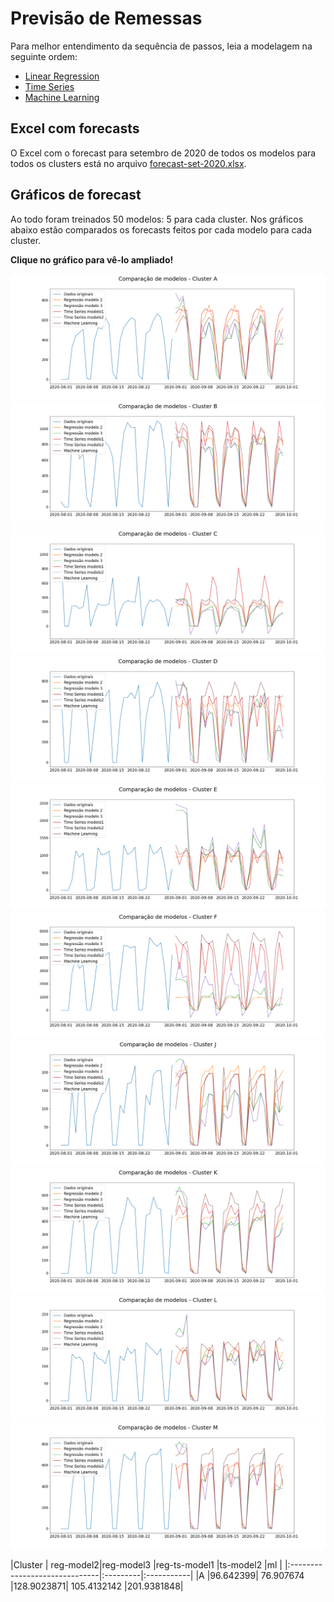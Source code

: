 # Previsão de Remessas
Para melhor entendimento da sequência de passos, leia a modelagem na seguinte ordem:
- [Linear Regression](<Linear Regression.ipynb>)
- [Time Series](<Time Series.ipynb>)
- [Machine Learning ](<Machine Learning.ipynb>)

## Excel com forecasts
O Excel com o forecast para setembro de 2020 de todos os modelos para todos os clusters está no arquivo [forecast-set-2020.xlsx](forecast-set-2020.xlsx).

## Gráficos de forecast
Ao todo foram treinados 50 modelos: 5 para cada cluster. Nos gráficos abaixo estão comparados os forecasts feitos por cada modelo para cada cluster.

**Clique no gráfico para vê-lo ampliado!**

<img src='graficos/A-comparacao.png'>
<img src='graficos/B-comparacao.png'>
<img src='graficos/C-comparacao.png'>
<img src='graficos/D-comparacao.png'>
<img src='graficos/E-comparacao.png'>
<img src='graficos/F-comparacao.png'>
<img src='graficos/J-comparacao.png'>
<img src='graficos/K-comparacao.png'>
<img src='graficos/L-comparacao.png'>
<img src='graficos/M-comparacao.png'>

|Cluster                       | reg-model2|reg-model3 |reg-ts-model1 |ts-model2 |ml |
|:------------------------------|:---------|:-----------|
|A                    |96.642399|	76.907674	|128.9023871|	105.4132142	|201.9381848|

